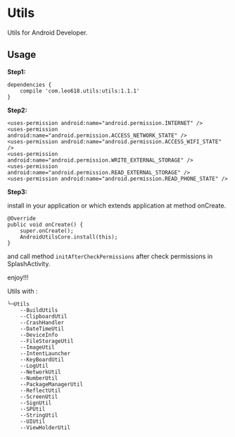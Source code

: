 # Utils #

Utils for Android Developer.


## Usage

**Step1:**

	dependencies {
	    compile 'com.leo618.utils:utils:1.1.1'
	}



**Step2:**

    <uses-permission android:name="android.permission.INTERNET" />
    <uses-permission android:name="android.permission.ACCESS_NETWORK_STATE" />
    <uses-permission android:name="android.permission.ACCESS_WIFI_STATE" />
    <uses-permission android:name="android.permission.WRITE_EXTERNAL_STORAGE" />
    <uses-permission android:name="android.permission.READ_EXTERNAL_STORAGE" />
    <uses-permission android:name="android.permission.READ_PHONE_STATE" />



**Step3:**

install in your application or which extends application at method onCreate.

	@Override
    public void onCreate() {
        super.onCreate();
        AndroidUtilsCore.install(this);
    }

 
and call method `initAfterCheckPermissions` after check permissions in SplashActivity.

enjoy!!!


Utils with :


	└─Utils
		--BuildUtils
		--ClipboardUtil
		--CrashHandler
		--DateTimeUtil
		--DeviceInfo
		--FileStorageUtil
		--ImageUtil
		--IntentLauncher
		--KeyBoardUtil
		--LogUtil
		--NetworkUtil
		--NumberUtil
		--PackageManagerUtil
		--ReflectUtil
		--ScreenUtil
		--SignUtil
		--SPUtil
		--StringUtil
		--UIUtil
		--ViewHolderUtil

